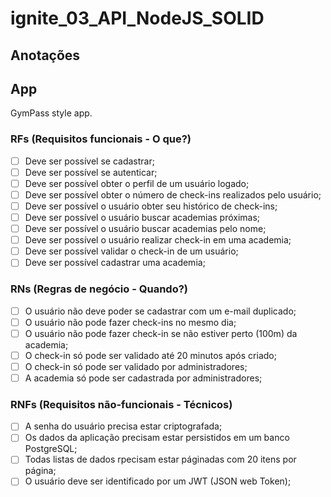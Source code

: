 # ignite_03_API_NodeJS_SOLID

## Anotações

## App
GymPass style app.

### RFs (Requisitos funcionais - O que?)
- [ ] Deve ser possível se cadastrar;
- [ ] Deve ser possível se autenticar;
- [ ] Deve ser possível obter o perfil de um usuário logado;
- [ ] Deve ser possível obter o número de check-ins realizados pelo usuário;
- [ ] Deve ser possível o usuário obter seu histórico de check-ins;
- [ ] Deve ser possível o usuário buscar academias próximas;
- [ ] Deve ser possível o usuário buscar academias pelo nome;
- [ ] Deve ser possível o usuário realizar check-in em uma academia;
- [ ] Deve ser possível validar o check-in de um usuário;
- [ ] Deve ser possível cadastrar uma academia;

### RNs (Regras de negócio - Quando?)
- [ ] O usuário não deve poder se cadastrar com um e-mail duplicado;
- [ ] O usuário não pode fazer check-ins no mesmo dia;
- [ ] O usuário não pode fazer check-in se não estiver perto (100m) da academia;
- [ ] O check-in só pode ser validado até 20 minutos após criado;
- [ ] O check-in só pode ser validado por administradores;
- [ ] A academia só pode ser cadastrada por administradores;

### RNFs (Requisitos não-funcionais - Técnicos)
- [ ] A senha do usuário precisa estar criptografada;
- [ ] Os dados da aplicação precisam estar persistidos em um banco PostgreSQL;
- [ ] Todas listas de dados rpecisam estar páginadas com 20 itens por página;
- [ ] O usuário deve ser identificado por um JWT (JSON web Token);